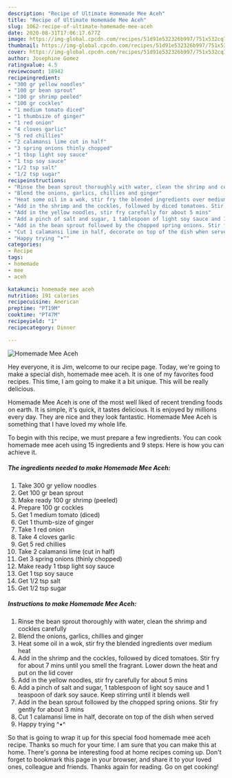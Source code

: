 ```yaml
---
description: "Recipe of Ultimate Homemade Mee Aceh"
title: "Recipe of Ultimate Homemade Mee Aceh"
slug: 1062-recipe-of-ultimate-homemade-mee-aceh
date: 2020-08-31T17:06:17.677Z
image: https://img-global.cpcdn.com/recipes/51d91e532326b997/751x532cq70/homemade-mee-aceh-recipe-main-photo.jpg
thumbnail: https://img-global.cpcdn.com/recipes/51d91e532326b997/751x532cq70/homemade-mee-aceh-recipe-main-photo.jpg
cover: https://img-global.cpcdn.com/recipes/51d91e532326b997/751x532cq70/homemade-mee-aceh-recipe-main-photo.jpg
author: Josephine Gomez
ratingvalue: 4.5
reviewcount: 18942
recipeingredient:
- "300 gr yellow noodles"
- "100 gr bean sprout"
- "100 gr shrimp peeled"
- "100 gr cockles"
- "1 medium tomato diced"
- "1 thumbsize of ginger"
- "1 red onion"
- "4 cloves garlic"
- "5 red chillies"
- "2 calamansi lime cut in half"
- "3 spring onions thinly chopped"
- "1 tbsp light soy sauce"
- "1 tsp soy sauce"
- "1/2 tsp salt"
- "1/2 tsp sugar"
recipeinstructions:
- "Rinse the bean sprout thoroughly with water, clean the shrimp and cockles carefully"
- "Blend the onions, garlics, chillies and ginger"
- "Heat some oil in a wok, stir fry the blended ingredients over medium heat"
- "Add in the shrimp and the cockles, followed by diced tomatoes. Stir fry for about 7 mins until you smell the fragrant. Lower down the heat and put on the lid cover"
- "Add in the yellow noodles, stir fry carefully for about 5 mins"
- "Add a pinch of salt and sugar, 1 tablespoon of light soy sauce and 1 teaspoon of dark soy sauce. Keep stirring until it blends well"
- "Add in the bean sprout followed by the chopped spring onions. Stir fry gently for about 3 mins"
- "Cut 1 calamansi lime in half, decorate on top of the dish when served"
- "Happy trying ^•^"
categories:
- Recipe
tags:
- homemade
- mee
- aceh

katakunci: homemade mee aceh 
nutrition: 191 calories
recipecuisine: American
preptime: "PT19M"
cooktime: "PT47M"
recipeyield: "1"
recipecategory: Dinner

---
```



![Homemade Mee Aceh](https://img-global.cpcdn.com/recipes/51d91e532326b997/751x532cq70/homemade-mee-aceh-recipe-main-photo.jpg)

Hey everyone, it is Jim, welcome to our recipe page. Today, we're going to make a special dish, homemade mee aceh. It is one of my favorites food recipes. This time, I am going to make it a bit unique. This will be really delicious.



Homemade Mee Aceh is one of the most well liked of recent trending foods on earth. It is simple, it's quick, it tastes delicious. It is enjoyed by millions every day. They are nice and they look fantastic. Homemade Mee Aceh is something that I have loved my whole life.


To begin with this recipe, we must prepare a few ingredients. You can cook homemade mee aceh using 15 ingredients and 9 steps. Here is how you can achieve it.

<!--inarticleads1-->

##### The ingredients needed to make Homemade Mee Aceh:

1. Take 300 gr yellow noodles
1. Get 100 gr bean sprout
1. Make ready 100 gr shrimp (peeled)
1. Prepare 100 gr cockles
1. Get 1 medium tomato (diced)
1. Get 1 thumb-size of ginger
1. Take 1 red onion
1. Take 4 cloves garlic
1. Get 5 red chillies
1. Take 2 calamansi lime (cut in half)
1. Get 3 spring onions (thinly chopped)
1. Make ready 1 tbsp light soy sauce
1. Get 1 tsp soy sauce
1. Get 1/2 tsp salt
1. Get 1/2 tsp sugar




<!--inarticleads2-->

##### Instructions to make Homemade Mee Aceh:

1. Rinse the bean sprout thoroughly with water, clean the shrimp and cockles carefully
1. Blend the onions, garlics, chillies and ginger
1. Heat some oil in a wok, stir fry the blended ingredients over medium heat
1. Add in the shrimp and the cockles, followed by diced tomatoes. Stir fry for about 7 mins until you smell the fragrant. Lower down the heat and put on the lid cover
1. Add in the yellow noodles, stir fry carefully for about 5 mins
1. Add a pinch of salt and sugar, 1 tablespoon of light soy sauce and 1 teaspoon of dark soy sauce. Keep stirring until it blends well
1. Add in the bean sprout followed by the chopped spring onions. Stir fry gently for about 3 mins
1. Cut 1 calamansi lime in half, decorate on top of the dish when served
1. Happy trying ^•^




So that is going to wrap it up for this special food homemade mee aceh recipe. Thanks so much for your time. I am sure that you can make this at home. There's gonna be interesting food at home recipes coming up. Don't forget to bookmark this page in your browser, and share it to your loved ones, colleague and friends. Thanks again for reading. Go on get cooking!
